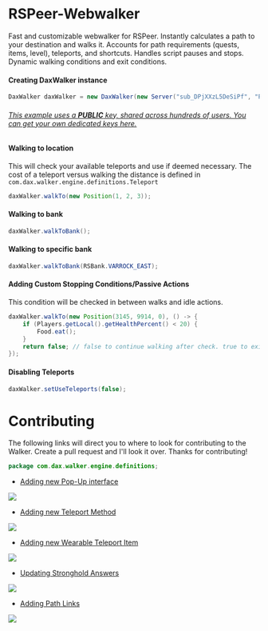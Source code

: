 # RSPeer-Webwalker

Fast and customizable webwalker for RSPeer. Instantly calculates a path to your destination and walks it. Accounts for path requirements (quests, items, level), teleports, and shortcuts. Handles script pauses and stops. Dynamic walking conditions and exit conditions.

#### Creating DaxWalker instance
```java
DaxWalker daxWalker = new DaxWalker(new Server("sub_DPjXXzL5DeSiPf", "PUBLIC-KEY"));
```
###### [This example uses a **PUBLIC** key, shared across hundreds of users. You can get your own dedicated keys here.](https://admin.dax.cloud/)



#### Walking to location
This will check your available teleports and use if deemed necessary. 
The cost of a teleport versus walking the distance is defined in ```com.dax.walker.engine.definitions.Teleport```
```java
daxWalker.walkTo(new Position(1, 2, 3));
```

#### Walking to bank
```java
daxWalker.walkToBank();
```

#### Walking to specific bank
```java
daxWalker.walkToBank(RSBank.VARROCK_EAST);
```

#### Adding Custom Stopping Conditions/Passive Actions
This condition will be checked in between walks and idle actions.
```java
daxWalker.walkTo(new Position(3145, 9914, 0), () -> {
    if (Players.getLocal().getHealthPercent() < 20) {
        Food.eat();
    }
    return false; // false to continue walking after check. true to exit out of walker.
});
```


#### Disabling Teleports
```java
daxWalker.setUseTeleports(false);
```

# Contributing
The following links will direct you to where to look for contributing to the Walker. Create a pull request and I'll look it over. Thanks for contributing!

```java
package com.dax.walker.engine.definitions;
```

- [Adding new Pop-Up interface](https://github.com/itsdax/RSPeer-Webwalker/blob/master/com/dax/walker/engine/definitions/PopUpInterfaces.java)

![](https://i.imgur.com/ip19tvk.png)


- [Adding new Teleport Method](https://github.com/itsdax/RSPeer-Webwalker/blob/master/com/dax/walker/engine/definitions/Teleport.java)

![](https://i.imgur.com/Jp0wewr.png)

- [Adding new Wearable Teleport Item](https://github.com/itsdax/RSPeer-Webwalker/blob/master/com/dax/walker/engine/definitions/WearableItemTeleport.java)

![](https://i.imgur.com/nkqApnQ.png)

- [Updating Stronghold Answers](https://github.com/itsdax/RSPeer-Webwalker/blob/master/com/dax/walker/engine/definitions/StrongHoldAnswers.java)

![](https://i.imgur.com/XJfCXqI.png)


- [Adding Path Links](https://github.com/itsdax/RSPeer-Webwalker/blob/master/com/dax/walker/engine/definitions/PathLink.java)

![](https://i.imgur.com/KvfHUsz.png)
